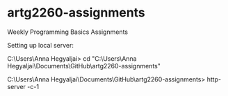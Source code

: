 # artg2260-assignments
Weekly Programming Basics Assignments


Setting up local server:

C:\Users\Anna Hegyaljai> cd "C:\Users\Anna Hegyaljai\Documents\GitHub\artg2260-assignments"

C:\Users\Anna Hegyaljai\Documents\GitHub\artg2260-assignments> http-server -c-1
